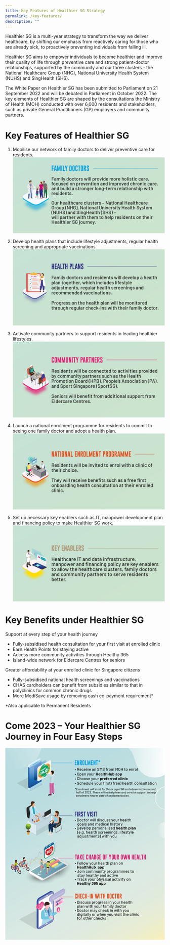 ```yaml
---
title: Key Features of Healthier SG Strategy
permalink: /key-features/
description: ""
---
```

Healthier SG is a multi-year strategy to transform the way we deliver healthcare, by shifting our emphasis from reactively caring for those who are already sick, to proactively preventing individuals from falling ill.

Healthier SG aims to empower individuals to become healthier and improve their quality of life through preventive care and strong patient-doctor relationships, supported by the community and our three clusters - the National Healthcare Group (NHG), National University Health System (NUHS) and SingHealth (SHS).

The White Paper on Healthier SG has been submitted to Parliament on 21 September 2022 and will be debated in Parliament in October 2022. The key elements of Healthier SG are shaped by the consultations the Ministry of Health (MOH) conducted with over 6,000 residents and stakeholders, such as private General Practitioners (GP) employers and community partners.
# Key Features of Healthier SG 
1. Mobilise our network of family doctors to deliver preventive care for residents.
![](/images/Key%20Features/FD.jpeg)

2. Develop health plans that include lifestyle adjustments, regular health screening and appropriate vaccinations.
![](/images/Key%20Features/HP.jpeg)

3. Activate community partners to support residents in leading healthier lifestyles.
![](/images/Key%20Features/CP.jpeg)

4. Launch a national enrolment programme for residents to commit to seeing one family doctor and adopt a health plan.
![](/images/Key%20Features/NEP.jpeg)

5. Set up necessary key enablers such as IT, manpower development plan and financing policy to make Healthier SG work.
![](/images/Key%20Features/KE.jpeg)
# Key Benefits under Healthier SG
Support at every step of your health journey
* Fully-subsidised health consultation for your first visit at enrolled clinic
* Earn Health Points for staying active
* Access more community activities through Healthy 365
* Island-wide network for Eldercare Centres for seniors

Greater affordability at your enrolled clinic for Singapore citizens
* Fully-subsidised national health screenings and vaccinations
* CHAS cardholders can benefit from subsidies similar to that in polyclinics for common chronic drugs 
* More MediSave usage by removing cash co-payment requirement*

*Also applicable to Permanent Residents
# Come 2023 – Your Healthier SG Journey in Four Easy Steps
![](/images/Key%20Features/next%20steps.jpeg)